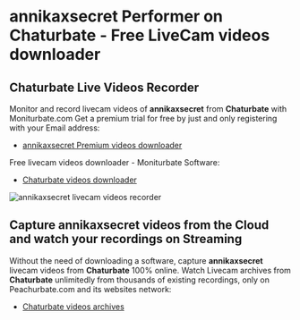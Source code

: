 # annikaxsecret Performer on Chaturbate - Free LiveCam videos downloader

## Chaturbate Live Videos Recorder

Monitor and record livecam videos of **annikaxsecret** from **Chaturbate** with Moniturbate.com
Get a premium trial for free by just and only registering with your Email address:
* [annikaxsecret Premium videos downloader](https://moniturbate.com/request-demo-licence-key.html)

Free livecam videos downloader - Moniturbate Software:
* [Chaturbate videos downloader](https://moniturbate.com/moniturbate-download-software.html)

![annikaxsecret livecam videos recorder](https://peachurnet.com/templates/moniturbate-software.png)


## Capture annikaxsecret videos from the Cloud and watch your recordings on Streaming

Without the need of downloading a software, capture **annikaxsecret** livecam videos from **Chaturbate** 100% online.
Watch Livecam archives from **Chaturbate** unlimitedly from thousands of existing recordings, only on Peachurbate.com and its websites network:
* [Chaturbate videos archives](https://peachurnet.com/)